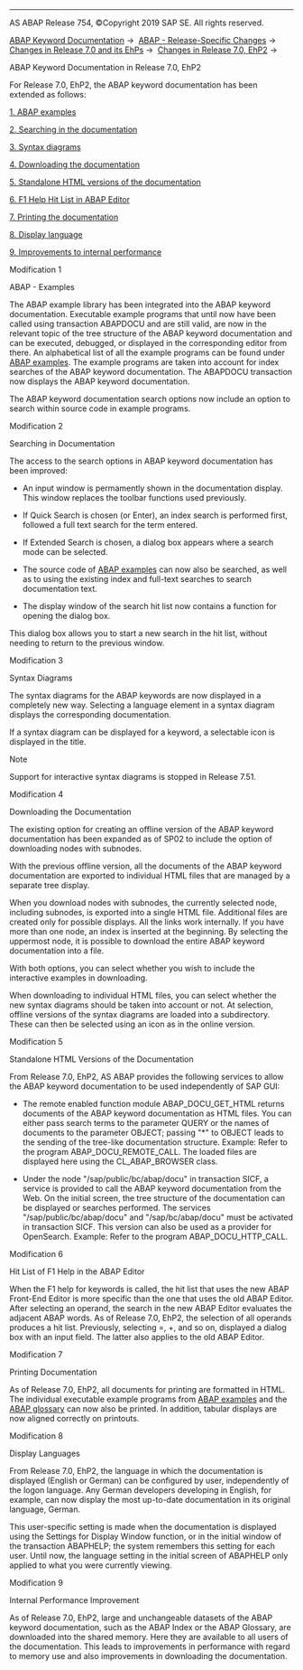   

* * *

AS ABAP Release 754, ©Copyright 2019 SAP SE. All rights reserved.

[ABAP Keyword Documentation](javascript:call_link\('abenabap.htm'\)) →  [ABAP - Release-Specific Changes](javascript:call_link\('abennews.htm'\)) →  [Changes in Release 7.0 and its EhPs](javascript:call_link\('abennews-70_ehps.htm'\)) →  [Changes in Release 7.0, EhP2](javascript:call_link\('abennews-71.htm'\)) → 

ABAP Keyword Documentation in Release 7.0, EhP2

For Release 7.0, EhP2, the ABAP keyword documentation has been extended as follows:

[1\. ABAP examples](#!ABAP_MODIFICATION_1@1@)

[2\. Searching in the documentation](#!ABAP_MODIFICATION_2@2@)

[3\. Syntax diagrams](#!ABAP_MODIFICATION_3@3@)

[4\. Downloading the documentation](#!ABAP_MODIFICATION_4@4@)

[5\. Standalone HTML versions of the documentation](#!ABAP_MODIFICATION_5@5@)

[6\. F1 Help Hit List in ABAP Editor](#!ABAP_MODIFICATION_6@6@)

[7\. Printing the documentation](#!ABAP_MODIFICATION_7@7@)

[8\. Display language](#!ABAP_MODIFICATION_8@8@)

[9\. Improvements to internal performance](#!ABAP_MODIFICATION_9@9@)

Modification 1

ABAP - Examples

The ABAP example library has been integrated into the ABAP keyword documentation. Executable example programs that until now have been called using transaction ABAPDOCU and are still valid, are now in the relevant topic of the tree structure of the ABAP keyword documentation and can be executed, debugged, or displayed in the corresponding editor from there. An alphabetical list of all the example programs can be found under [ABAP examples](javascript:call_link\('abenabap_examples.htm'\)). The example programs are taken into account for index searches of the ABAP keyword documentation. The ABAPDOCU transaction now displays the ABAP keyword documentation.

The ABAP keyword documentation search options now include an option to search within source code in example programs.

Modification 2

Searching in Documentation

The access to the search options in ABAP keyword documentation has been improved:

-   An input window is permamently shown in the documentation display. This window replaces the toolbar functions used previously.
    

-   If Quick Search is chosen (or Enter), an index search is performed first, followed a full text search for the term entered.

-   If Extended Search is chosen, a dialog box appears where a search mode can be selected.

-   The source code of [ABAP examples](javascript:call_link\('abenabap_examples.htm'\)) can now also be searched, as well as to using the existing index and full-text searches to search documentation text.
    
-   The display window of the search hit list now contains a function for opening the dialog box.
    

This dialog box allows you to start a new search in the hit list, without needing to return to the previous window.

Modification 3

Syntax Diagrams

The syntax diagrams for the ABAP keywords are now displayed in a completely new way. Selecting a language element in a syntax diagram displays the corresponding documentation.

If a syntax diagram can be displayed for a keyword, a selectable icon is displayed in the title.

Note

Support for interactive syntax diagrams is stopped in Release 7.51.

Modification 4

Downloading the Documentation

The existing option for creating an offline version of the ABAP keyword documentation has been expanded as of SP02 to include the option of downloading nodes with subnodes.

With the previous offline version, all the documents of the ABAP keyword documentation are exported to individual HTML files that are managed by a separate tree display.

When you download nodes with subnodes, the currently selected node, including subnodes, is exported into a single HTML file. Additional files are created only for possible displays. All the links work internally. If you have more than one node, an index is inserted at the beginning. By selecting the uppermost node, it is possible to download the entire ABAP keyword documentation into a file.

With both options, you can select whether you wish to include the interactive examples in downloading.

When downloading to individual HTML files, you can select whether the new syntax diagrams should be taken into account or not. At selection, offline versions of the syntax diagrams are loaded into a subdirectory. These can then be selected using an icon as in the online version.

Modification 5

Standalone HTML Versions of the Documentation

From Release 7.0, EhP2, AS ABAP provides the following services to allow the ABAP keyword documentation to be used independently of SAP GUI:

-   The remote enabled function module ABAP\_DOCU\_GET\_HTML returns documents of the ABAP keyword documentation as HTML files. You can either pass search terms to the parameter QUERY or the names of documents to the parameter OBJECT; passing "\*" to OBJECT leads to the sending of the tree-like documentation structure.
    Example:
    Refer to the program ABAP\_DOCU\_REMOTE\_CALL. The loaded files are displayed here using the CL\_ABAP\_BROWSER class.
    
-   Under the node "/sap/public/bc/abap/docu" in transaction SICF, a service is provided to call the ABAP keyword documentation from the Web. On the initial screen, the tree structure of the documentation can be displayed or searches performed. The services "/sap/public/bc/abap/docu" and "/sap/bc/abap/docu" must be activated in transaction SICF. This version can also be used as a provider for OpenSearch.
    Example:
    Refer to the program ABAP\_DOCU\_HTTP\_CALL.
    

Modification 6

Hit List of F1 Help in the ABAP Editor

When the F1 help for keywords is called, the hit list that uses the new ABAP Front-End Editor is more specific than the one that uses the old ABAP Editor. After selecting an operand, the search in the new ABAP Editor evaluates the adjacent ABAP words. As of Release 7.0, EhP2, the selection of all operands produces a hit list. Previously, selecting \=, +, and so on, displayed a dialog box with an input field. The latter also applies to the old ABAP Editor.

Modification 7

Printing Documentation

As of Release 7.0, EhP2, all documents for printing are formatted in HTML. The individual executable example programs from [ABAP examples](javascript:call_link\('abenabap_examples.htm'\)) and the [ABAP glossary](javascript:call_link\('abenabap_glossary.htm'\)) can now also be printed. In addition, tabular displays are now aligned correctly on printouts.

Modification 8

Display Languages

From Release 7.0, EhP2, the language in which the documentation is displayed (English or German) can be configured by user, independently of the logon language. Any German developers developing in English, for example, can now display the most up-to-date documentation in its original language, German.

This user-specific setting is made when the documentation is displayed using the Settings for Display Window function, or in the initial window of the transaction ABAPHELP; the system remembers this setting for each user. Until now, the language setting in the initial screen of ABAPHELP only applied to what you were currently viewing.

Modification 9

Internal Performance Improvement

As of Release 7.0, EhP2, large and unchangeable datasets of the ABAP keyword documentation, such as the ABAP Index or the ABAP Glossary, are downloaded into the shared memory. Here they are available to all users of the documentation. This leads to improvements in performance with regard to memory use and also improvements in downloading the documentation.